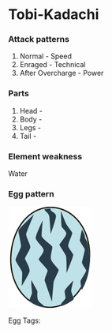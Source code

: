 # Tobi-Kadachi

### Attack patterns
1. Normal - Speed
2. Enraged - Technical
3. After Overcharge - Power

### Parts
1. Head - 
2. Body - 
3. Legs - 
4. Tail - 

### Element weakness
Water 

### Egg pattern
![image info](../assets/tobi-kadachi.png)

Egg Tags: 